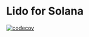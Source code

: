 # Lido for Solana

[![codecov](https://codecov.io/gh/ChorusOne/solido/branch/main/graph/badge.svg?token=USB921ZL6B)](https://codecov.io/gh/ChorusOne/solido)